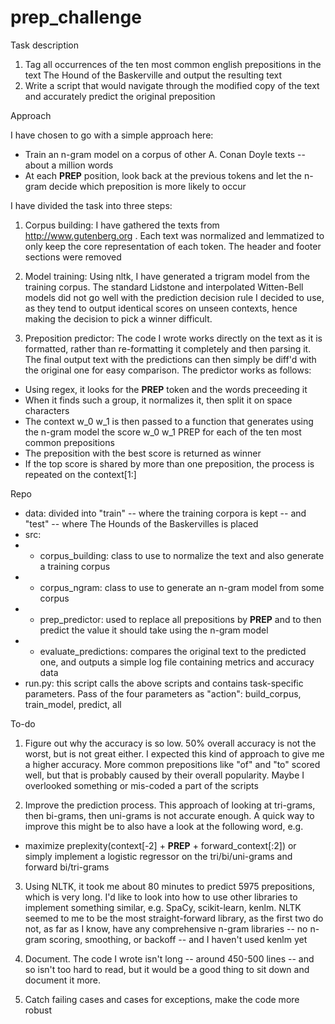 # prep_challenge


Task description

1) Tag all occurrences of the ten most common english prepositions in the text The Hound of the Baskerville and output the resulting text
2) Write a script that would navigate through the modified copy of the text and accurately predict the original preposition


Approach

I have chosen to go with a simple approach here:
- Train an n-gram model on a corpus of other A. Conan Doyle texts -- about a million words
- At each __PREP__ position, look back at the previous tokens and let the n-gram decide which preposition is more likely to occur

I have divided the task into three steps:
1) Corpus building: I have gathered the texts from http://www.gutenberg.org . Each text was normalized and lemmatized to only keep the core representation of each token. The header and footer sections were removed

2) Model training: Using nltk, I have generated a trigram model from the training corpus. The standard Lidstone and interpolated Witten-Bell models did not go well with the prediction decision rule I decided to use, as they tend to output identical scores on unseen contexts, hence making the decision to pick a winner difficult.

3) Preposition predictor: The code I wrote works directly on the text as it is formatted, rather than re-formatting it completely and then parsing it. The final output text with the predictions can then simply be diff'd with the original one for easy comparison. The predictor works as follows:
- Using regex, it looks for the __PREP__ token and the words preceeding it
- When it finds such a group, it normalizes it, then split it on space characters
- The context w_0 w_1 is then passed to a function that generates using the n-gram model the score w_0 w_1 PREP for each of the ten most common prepositions
- The preposition with the best score is returned as winner
- If the top score is shared by more than one preposition, the process is repeated on the context[1:] 


Repo

- data: divided into "train" -- where the training corpora is kept -- and "test" -- where The Hounds of the Baskervilles is placed
- src:
- - corpus_building: class to use to normalize the text and also generate a training corpus
- - corpus_ngram: class to use to generate an n-gram model from some corpus
- - prep_predictor: used to replace all prepositions by __PREP__ and to then predict the value it should take using the n-gram model
- - evaluate_predictions: compares the original text to the predicted one, and outputs a simple log file containing metrics and accuracy data
- run.py: this script calls the above scripts and contains task-specific parameters. Pass of the four parameters as "action": build_corpus, train_model, predict, all


To-do

1) Figure out why the accuracy is so low. 50% overall accuracy is not the worst, but is not great either. I expected this kind of approach to give me a higher accuracy. More common prepositions like "of" and "to" scored well, but that is probably caused by their overall popularity. Maybe I overlooked something or mis-coded a part of the scripts

2) Improve the prediction process. This approach of looking at tri-grams, then bi-grams, then uni-grams is not accurate enough. A quick way to improve this might be to also have a look at the following word, e.g. 
- maximize preplexity(context[-2] + __PREP__ + forward_context[:2])
or simply implement a logistic regressor on the tri/bi/uni-grams and forward bi/tri-grams

3) Using NLTK, it took me about 80 minutes to predict 5975 prepositions, which is very long. I'd like to look into how to use other libraries to implement something similar, e.g. SpaCy, scikit-learn, kenlm. NLTK seemed to me to be the most straight-forward library, as the first two do not, as far as I know, have any comprehensive n-gram libraries -- no n-gram scoring, smoothing, or backoff -- and I haven't used kenlm yet

4) Document. The code I wrote isn't long -- around 450-500 lines -- and so isn't too hard to read, but it would be a good thing to sit down and document it more.

5) Catch failing cases and cases for exceptions, make the code more robust


